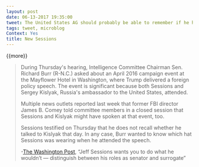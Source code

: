 ```yaml
---
layout: post
date: 06-13-2017 19:35:00
tweet: The United States AG should probably be able to remember if he had a meeting or not. This may be a sign that it’s time to retire, Jeff.
tags: tweet, microblog
Context: Yes
title: New Sessions
---
```


{{more}}

> During Thursday's hearing, Intelligence Committee Chairman Sen. Richard Burr (R-N.C.) asked about an April 2016 campaign event at the Mayflower Hotel in Washington, where Trump delivered a foreign policy speech. The event is significant because both Sessions and Sergey Kislyak, Russia's ambassador to the United States, attended.
> 
> Multiple news outlets reported last week that former FBI director James B. Comey told committee members in a closed session that Sessions and Kislyak might have spoken at that event, too.
> 
> Sessions testified on Thursday that he does not recall whether he talked to Kislyak that day. In any case, Burr wanted to know which hat Sessions was wearing when he attended the speech.
> 
> -[The Washington Post][1], “Jeff Sessions wants you to do what he wouldn’t — distinguish between his roles as senator and surrogate”

[1]:	https://www.washingtonpost.com/news/the-fix/wp/2017/06/13/jeff-sessions-wants-you-to-do-what-he-wouldnt-distinguish-between-his-roles-as-senator-and-surrogate/?utm_term=.be68dae83f88